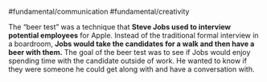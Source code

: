 #fundamental/communication #fundamental/creativity

The “beer test” was a technique that **Steve Jobs used to interview potential employees** for Apple. Instead of the traditional formal interview in a boardroom, **Jobs would take the candidates for a walk and then have a beer with them.** The goal of the beer test was to see if Jobs would enjoy spending time with the candidate outside of work. He wanted to know if they were someone he could get along with and have a conversation with.
